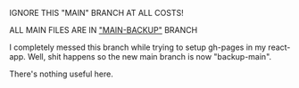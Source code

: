 IGNORE THIS "MAIN" BRANCH AT ALL COSTS! 

ALL MAIN FILES ARE IN ["MAIN-BACKUP"](https://github.com/salvarez96/react-youtube-tutorial/tree/main-backup) BRANCH

I completely messed this branch while trying to setup gh-pages in my react-app. Well, shit happens so the new main branch is now "backup-main".

There's nothing useful here.
